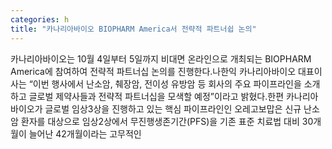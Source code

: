 ```yaml
---
categories: h
title: "카나리아바이오 BIOPHARM America서 전략적 파트너쉽 논의"
---
```

카나리아바이오는 10월 4일부터 5일까지 비대면 온라인으로 개최되는 BIOPHARM America에 참여하여 전략적 파트너십 논의를 진행한다.나한익 카나리아바이오 대표이사는 “이번 행사에서 난소암, 췌장암, 전이성 유방암 등 회사의 주요 파이프라인을 소개하고 글로벌 제약사들과 전략적 파트너십을 모색할 예정”이라고 밝혔다.한편 카나리아바이오가 글로벌 임상3상을 진행하고 있는 핵심 파이프라인인 오레고보맙은 신규 난소암 환자를 대상으로 임상2상에서 무진행생존기간(PFS)을 기존 표준 치료법 대비 30개월이 늘어난 42개월이라는 고무적인